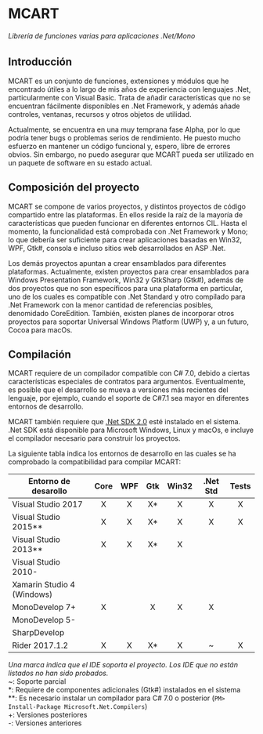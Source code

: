 # MCART
###### Librería de funciones varias para aplicaciones .Net/Mono
## Introducción
MCART es un conjunto de funciones, extensiones y módulos que he encontrado
útiles a lo largo de mis años de experiencia con lenguajes .Net,
particularmente con Visual Basic. Trata de añadir características que no se
encuentran fácilmente disponibles en .Net Framework, y además añade controles,
ventanas, recursos y otros objetos de utilidad.

Actualmente, se encuentra en una muy temprana fase Alpha, por lo que podría
tener bugs o problemas serios de rendimiento. He puesto mucho esfuerzo en
mantener un código funcional y, espero, libre de errores obvios. Sin embargo,
no puedo asegurar que MCART pueda ser utilizado en un paquete de software en su
estado actual.
## Composición del proyecto
MCART se compone de varios proyectos, y distintos proyectos de código
compartido entre las plataformas. En ellos reside la raíz de la mayoría de
características que pueden funcionar en diferentes entornos CIL. Hasta el
momento, la funcionalidad está comprobada con .Net Framework y Mono; lo que
debería ser suficiente para crear aplicaciones basadas en Win32, WPF, Gtk#,
consola e incluso sitios web desarrollados en ASP .Net.

Los demás proyectos apuntan a crear ensamblados para diferentes plataformas.
Actualmente, existen proyectos para crear ensamblados para Windows Presentation
Framework, Win32 y GtkSharp (Gtk#), además de dos proyectos que no son
específicos para una plataforma en particular, uno de los cuales es compatible
con .Net Standard y otro compilado para .Net Framework con la menor cantidad de
referencias posibles, denomidado CoreEdition. También, existen planes de
incorporar otros proyectos para soportar Universal Windows Platform (UWP) y, a
un futuro, Cocoa para macOs.
## Compilación
MCART requiere de un compilador compatible con C# 7.0, debido a ciertas
características especiales de contratos para argumentos. Eventualmente, es
posible que el desarrollo se mueva a versiones más recientes del lenguaje,
por ejemplo, cuando el soporte de C#7.1 sea mayor en diferentes entornos de
desarrollo.

MCART también requiere que [.Net SDK 2.0](https://www.microsoft.com/net/core)
esté instalado en el sistema. .Net SDK está disponible para Microsoft
Windows, Linux y macOs, e incluye el compilador necesario para construir los
proyectos.

La siguiente tabla indica los entornos de desarrollo en las cuales se ha
comprobado la compatibilidad para compilar MCART:

|Entorno de desarollo|Core|WPF|Gtk|Win32|.Net Std|Tests
|-|:-:|:-:|:-:|:-:|:-:|:-:
|Visual Studio 2017|X|X|X*|X|X|X
|Visual Studio 2015**|X|X|X*|X|X|X
|Visual Studio 2013**|X|X|X*|X
|Visual Studio 2010-
|Xamarin Studio 4 (Windows)
|MonoDevelop 7+|X||X|X|X
|MonoDevelop 5-
|SharpDevelop
|Rider 2017.1.2|X|X|X*|X|~|X

*Una marca indica que el IDE soporta el proyecto. Los IDE que no están listados
no han sido probados.*  
 ~: Soporte parcial  
 *: Requiere de componentes adicionales (Gtk#) instalados en el sistema  
**: Es necesario instalar un compilador para C# 7.0 o posterior (`PM> Install-Package Microsoft.Net.Compilers`)  
 +: Versiones posteriores  
 -: Versiones anteriores
